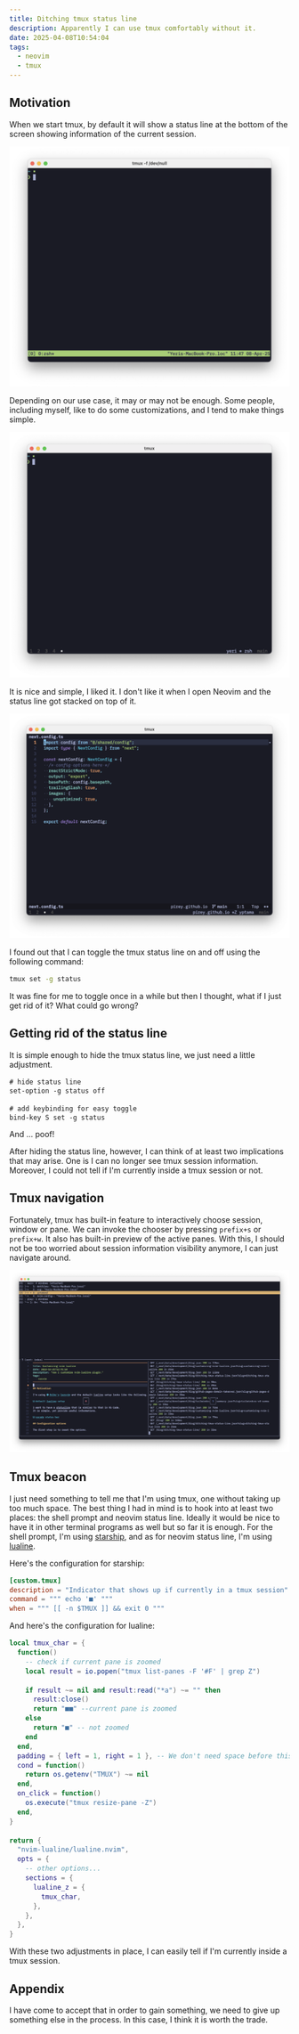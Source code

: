 ```yaml
---
title: Ditching tmux status line
description: Apparently I can use tmux comfortably without it.
date: 2025-04-08T10:54:04
tags:
  - neovim
  - tmux
---
```


## Motivation

When we start tmux, by default it will show a status line at the bottom of the screen showing information of the current session.

![default statusline](./tmux-statusline-default.png)

Depending on our use case, it may or may not be enough. Some people, including myself, like to do some customizations, and I tend to make things simple.

![customized statusline](./tmux-statusline-customized.png)

It is nice and simple, I liked it. I don't like it when I open Neovim and the status line got stacked on top of it.

![stacked statusline](./tmux-statusline-with-neovim.png)

I found out that I can toggle the tmux status line on and off using the following command:

```bash
tmux set -g status
```

It was fine for me to toggle once in a while but then I thought, what if I just get rid of it? What could go wrong?

## Getting rid of the status line

It is simple enough to hide the tmux status line, we just need a little adjustment.

```tmux
# hide status line
set-option -g status off

# add keybinding for easy toggle
bind-key S set -g status
```

And ... poof!

After hiding the status line, however, I can think of at least two implications that may arise. One is I can no longer see tmux session information. Moreover, I could not tell if I'm currently inside a tmux session or not.

## Tmux navigation

Fortunately, tmux has built-in feature to interactively choose session, window or pane.
We can invoke the chooser by pressing `prefix+s` or `prefix+w`. It also has built-in preview of the active panes.
With this, I should not be too worried about session information visibility anymore, I can just navigate around.

![chooser](./tmux-chooser.png)

## Tmux beacon

I just need something to tell me that I'm using tmux, one without taking up too much space.
The best thing I had in mind is to hook into at least two places: the shell prompt and neovim status line.
Ideally it would be nice to have it in other terminal programs as well but so far it is enough.
For the shell prompt, I'm using [starship](https://starship.rs/), and as for neovim status line, I'm using [lualine](https://github.com/nvim-lualine/lualine.nvim).

Here's the configuration for starship:

```toml
[custom.tmux]
description = "Indicator that shows up if currently in a tmux session"
command = """ echo '■' """
when = """ [[ -n $TMUX ]] && exit 0 """
```

And here's the configuration for lualine:

```lua
local tmux_char = {
  function()
    -- check if current pane is zoomed
    local result = io.popen("tmux list-panes -F '#F' | grep Z")

    if result ~= nil and result:read("*a") ~= "" then
      result:close()
      return "■■" --current pane is zoomed
    else
      return "■" -- not zoomed
    end
  end,
  padding = { left = 1, right = 1 }, -- We don't need space before this
  cond = function()
    return os.getenv("TMUX") ~= nil
  end,
  on_click = function()
    os.execute("tmux resize-pane -Z")
  end,
}

return {
  "nvim-lualine/lualine.nvim",
  opts = {
    -- other options...
    sections = {
      lualine_z = {
        tmux_char,
      },
    },
  },
}
```

With these two adjustments in place, I can easily tell if I'm currently inside a tmux session.

## Appendix

I have come to accept that in order to gain something, we need to give up something else in the process. In this case, I think it is worth the trade.

